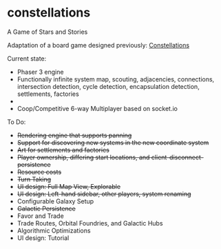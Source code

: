 # constellations
A Game of Stars and Stories

Adaptation of a board game designed previously: [Constellations](https://docs.google.com/document/d/1V_7GWu3TQhtNAXBQ-YOJmws0lLavsmAG-ziGdOL_fvw/edit?usp=sharing)

Current state:
- Phaser 3 engine
- Functionally infinite system map, scouting, adjacencies, connections, intersection detection, cycle detection, encapsulation detection, settlements, factories
- 
- Coop/Competitive 6-way Multiplayer based on socket.io

To Do:
- ~~Rendering engine that supports panning~~
- ~~Support for discovering new systems in the new coordinate system~~
- ~~Art for settlements and factories~~
- ~~Player ownership, differing start locations, and client-disconnect-persistence~~
- ~~Resource costs~~
- ~~Turn Taking~~
- ~~UI design: Full Map View, Explorable~~
- ~~UI design: Left-hand sidebar, other players, system renaming~~
- Configurable Galaxy Setup
- ~~Galactic Persistence~~
- Favor and Trade
- Trade Routes, Orbital Foundries, and Galactic Hubs
- Algorithmic Optimizations
- UI design: Tutorial
